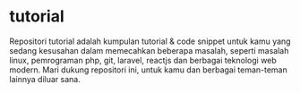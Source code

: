 # tutorial
Repositori tutorial adalah kumpulan tutorial &amp; code snippet untuk kamu yang sedang kesusahan dalam memecahkan beberapa masalah, seperti masalah linux, pemrograman php, git, laravel, reactjs dan berbagai teknologi web modern. Mari dukung repositori ini, untuk kamu dan berbagai teman-teman lainnya diluar sana.
